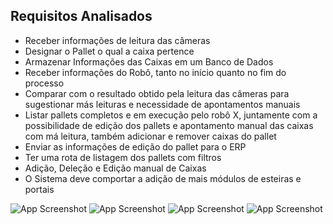 ## Requisitos Analisados

 - Receber informações de leitura das câmeras
- Designar o Pallet o qual a caixa pertence
- Armazenar Informações das Caixas em um Banco de Dados
- Receber informações do Robô, tanto no início quanto no fim do processo
- Comparar com o resultado obtido pela leitura das câmeras para sugestionar más leituras e necessidade de apontamentos manuais
- Listar pallets completos e em execução pelo robô X, juntamente com a possibilidade de edição dos pallets e apontamento manual das caixas com má leitura, também adicionar e remover caixas do pallet
- Enviar as informações de edição do pallet para o ERP
- Ter uma rota de listagem dos pallets com filtros
- Adição, Deleção e Edição manual de Caixas
- O Sistema deve comportar a adição de mais módulos de esteiras e portais


![App Screenshot](https://media.discordapp.net/attachments/794006854627754035/1082839729352999023/Screenshot_3.png)
![App Screenshot](https://media.discordapp.net/attachments/794006854627754035/1082839729071984761/Screenshot_4.png)
![App Screenshot](https://media.discordapp.net/attachments/794006854627754035/1082839729797599333/Screenshot_1.png?width=507&height=671)
![App Screenshot](https://media.discordapp.net/attachments/794006854627754035/1082839729562726400/Screenshot_2.png)
